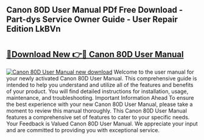 ## Canon 80D User Manual PDf Free Download - Part-dys Service Owner Guide - User Repair Edition LkBVn

# <h2><a href="http://bc37754.oget.top/?id=Canon+80D+User+Manual">🔗Download New 👉🔴 Canon 80D User Manual</a></h2>

[![Canon 80D User Manual new download](https://i.imgur.com/5g1atiW.png)](http://bc37754.oget.top/?id=Canon+80D+User+Manual)
Welcome to the user manual for your newly activated Canon 80D User Manual. This comprehensive guide is intended to help you understand and utilize all of the features and benefits of your product. You will find detailed instructions for installation, usage, maintenance, and troubleshooting. Important Information Ahead To ensure the best experience with your new Canon 80D User Manual, please take a moment to review this manual thoroughly. This Canon 80D User Manual features a comprehensive set of features to cater to your specific needs. Your Feedback is Valued Canon 80D User Manual. We appreciate your input and are committed to providing you with exceptional service.
